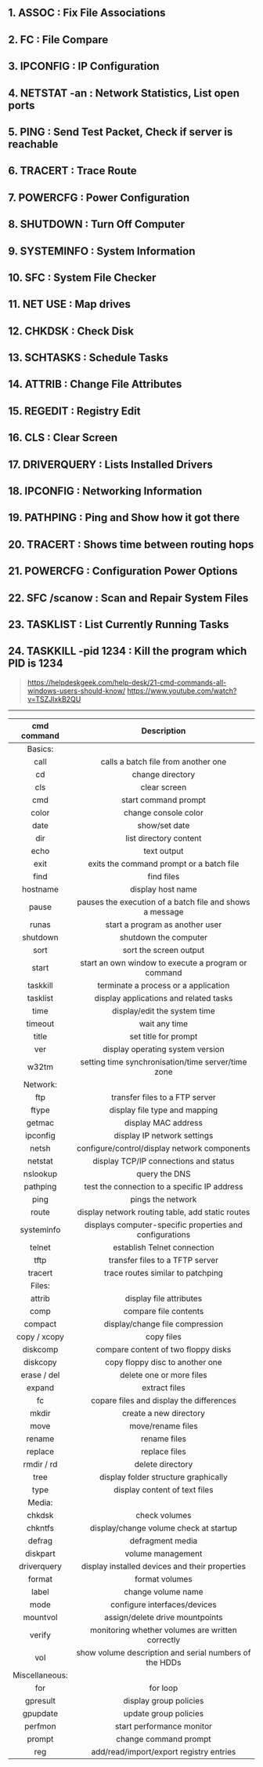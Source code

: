 ## 1. ASSOC : Fix File Associations

## 2. FC : File Compare

## 3. IPCONFIG : IP Configuration

## 4. NETSTAT -an : Network Statistics, List open ports

## 5. PING : Send Test Packet, Check if server is reachable

## 6. TRACERT : Trace Route

## 7. POWERCFG : Power Configuration

## 8. SHUTDOWN : Turn Off Computer

## 9. SYSTEMINFO : System Information

## 10. SFC : System File Checker

## 11. NET USE : Map drives

## 12. CHKDSK : Check Disk

## 13. SCHTASKS : Schedule Tasks

## 14. ATTRIB : Change File Attributes

## 15. REGEDIT : Registry Edit

## 16. CLS : Clear Screen

## 17. DRIVERQUERY : Lists Installed Drivers

## 18. IPCONFIG : Networking Information

## 19. PATHPING : Ping and Show how it got there

## 20. TRACERT : Shows time between routing hops

## 21. POWERCFG : Configuration Power Options

## 22. SFC /scanow : Scan and Repair System Files

## 23. TASKLIST : List Currently Running Tasks

## 24. TASKKILL -pid 1234 : Kill the program which PID is 1234

> https://helpdeskgeek.com/help-desk/21-cmd-commands-all-windows-users-should-know/
> https://www.youtube.com/watch?v=TSZJIxkB2QU

------





|  cmd command   |                       Description                        |
| :------------: | :------------------------------------------------------: |
|    Basics:     |                                                          |
|      call      |           calls a batch file from another one            |
|       cd       |                     change directory                     |
|      cls       |                       clear screen                       |
|      cmd       |                   start command prompt                   |
|     color      |                   change console color                   |
|      date      |                      show/set date                       |
|      dir       |                  list directory content                  |
|      echo      |                       text output                        |
|      exit      |         exits the command prompt or a batch file         |
|      find      |                        find files                        |
|    hostname    |                    display host name                     |
|     pause      | pauses the execution of a batch file and shows a message |
|     runas      |             start a program as another user              |
|    shutdown    |                  shutdown the computer                   |
|      sort      |                  sort the screen output                  |
|     start      |   start an own window to execute a program or command    |
|    taskkill    |           terminate a process or a application           |
|    tasklist    |          display applications and related tasks          |
|      time      |               display/edit the system time               |
|    timeout     |                      wait any time                       |
|     title      |                   set title for prompt                   |
|      ver       |             display operating system version             |
|     w32tm      |    setting time synchronisation/time server/time zone    |
|    Network:    |                                                          |
|      ftp       |              transfer files to a FTP server              |
|     ftype      |              display file type and mapping               |
|     getmac     |                   display MAC address                    |
|    ipconfig    |               display IP network settings                |
|     netsh      |       configure/control/display network components       |
|    netstat     |          display TCP/IP connections and status           |
|    nslookup    |                      query the DNS                       |
|    pathping    |       test the connection to a specific IP address       |
|      ping      |                    pings the network                     |
|     route      |     display network routing table, add static routes     |
|   systeminfo   | displays computer-specific properties and configurations |
|     telnet     |               establish Telnet connection                |
|      tftp      |             transfer files to a TFTP server              |
|    tracert     |            trace routes similar to patchping             |
|     Files:     |                                                          |
|     attrib     |                 display file attributes                  |
|      comp      |                  compare file contents                   |
|    compact     |             display/change file compression              |
|  copy / xcopy  |                        copy files                        |
|    diskcomp    |           compare content of two floppy disks            |
|    diskcopy    |             copy floppy disc to another one              |
|  erase / del   |                 delete one or more files                 |
|     expand     |                      extract files                       |
|       fc       |         copare files and display the differences         |
|     mkdir      |                  create a new directory                  |
|      move      |                    move/rename files                     |
|     rename     |                       rename files                       |
|    replace     |                      replace files                       |
|   rmdir / rd   |                     delete directory                     |
|      tree      |           display folder structure graphically           |
|      type      |              display content of text files               |
|     Media:     |                                                          |
|     chkdsk     |                      check volumes                       |
|    chkntfs     |          display/change volume check at startup          |
|     defrag     |                     defragment media                     |
|    diskpart    |                    volume management                     |
|  driverquery   |      display installed devices and their properties      |
|     format     |                      format volumes                      |
|     label      |                    change volume name                    |
|      mode      |               configure interfaces/devices               |
|    mountvol    |             assign/delete drive mountpoints              |
|     verify     |     monitoring whether volumes are written correctly     |
|      vol       |  show volume description and serial numbers of the HDDs  |
| Miscellaneous: |                                                          |
|      for       |                         for loop                         |
|    gpresult    |                  display group policies                  |
|    gpupdate    |                  update group policies                   |
|    perfmon     |                start performance monitor                 |
|     prompt     |                  change command prompt                   |
|      reg       |         add/read/import/export registry entries          |
